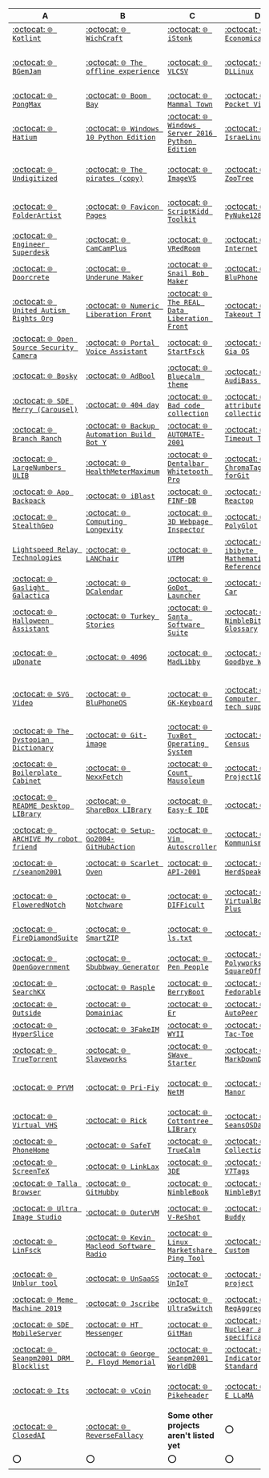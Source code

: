 | A | B | C | D | E | F |
|---|---|---|---|---|---|
| [:octocat: `🌐️ Kotlint`](https://github.com/seanpm2001/Kotlint/) | [:octocat: `🌐️ WichCraft`](https://github.com/seanpm2001/WichCraft/) | [:octocat: `🌐️ iStonk`](https://github.com/seanpm2001/iStonk/) | [:octocat: `🌐️ Economica`](https://github.com/seanpm2001/Economica/) | [:octocat: `🌐️ Egg Org`](https://github.com/seanpm2001/Egg_Org/) | [:octocat: `🌐️ OpenTowers`](https://github.com/seanpm2001/OpenTowers/) |
| [:octocat: `🌐️ BGemJam`](https://github.com/seanpm2001/BGemJam/) | [:octocat: `🌐️ The offline experience`](https://github.com/seanpm2001/The-Offline-Experience/) | [:octocat: `🌐️ VLCSV`](https://github.com/seanpm2001/VLCSV/) | [:octocat: `🌐️ DLLinux`](https://github.com/seanpm2001/DLLinux/) | [:octocat: `🌐️ Kornhub`](https://github.com/seanpm2001/Kornhub/) | [:octocat: `🌐️ Hyper realistic farm simulator`](https://github.com/seanpm2001/Hyper-realistic-farm-simulator/) |
| [:octocat: `🌐️ PongMax`](https://github.com/seanpm2001/PongMax/) | [:octocat: `🌐️ Boom Bay`](https://github.com/seanpm2001/Boom-Bay/) | [:octocat: `🌐️ Mammal Town`](https://github.com/seanpm2001/Mammal_Town/) | [:octocat: `🌐️ Pocket Village`](https://github.com/seanpm2001/Pocket-village/) | [:octocat: `🌐️ Snowcraft`](https://github.com/seanpm2001/Snowcraft/) | [:octocat: `🌐️ Green Star OS`](https://github.com/seanpm2001/Green-Star-OS/) |
| [:octocat: `🌐️ Hatium`](https://github.com/seanpm2001/Hatium/) | [:octocat: `🌐️ Windows 10 Python Edition`](https://github.com/seanpm2001/Windows_10_Python_Edition/) | [:octocat: `🌐️ Windows Server 2016 Python Edition`](https://github.com/seanpm2001/Windows_server_2016_Python_Edition/) | [:octocat: `🌐️ IsraeLinux`](https://github.com/seanpm2001/IsraeLinux/) | [:octocat: `🌐️ BitChecker`](https://github.com/seanpm2001/BitChecker/) | [:octocat: `🌐️ Phoneticut`](https://github.com/seanpm2001/Phoneticut/) |
| [:octocat: `🌐️ Undigitized`](https://github.com/seanpm2001/Undigitized/) | [:octocat: `🌐️ The pirates (copy)`](https://github.com/seanpm2001/The-Pirates-Copy/) | [:octocat: `🌐️ ImageVS`](https://github.com/seanpm2001/ImageVS/) | [:octocat: `🌐️ ZooTree`](https://github.com/seanpm2001/ZooTree/) | [:octocat: `🌐️ Zombie Life Re-Re-animated`](https://github.com/seanpm2001/Zombie-Life-Re-animated/) | [:octocat: `🌐️ Motor Universe: Open Factory`](https://github.com/seanpm2001/Motor-Universe-Open-Factory/) |
| [:octocat: `🌐️ FolderArtist`](https://github.com/seanpm2001/FolderArtist/) | [:octocat: `🌐️ Favicon Pages`](https://github.com/seanpm2001/Favicon-Pages/) | [:octocat: `🌐️ ScriptKidd Toolkit`](https://github.com/seanpm2001/ScriptKidd_ToolKit/) | [:octocat: `🌐️ PyNuke128`](https://github.com/seanpm2001/PyNuke128/) | [:octocat: `🌐️ Touch Pets Dogs 2 Rewritten`](https://github.com/seanpm2001/TouchPetsDogs2Rewritten/) | [:octocat: `🌐️ Tap Pet Hotel Open`](https://github.com/seanpm2001/https://github.com/seanpm2001/TapPetHotelOpen/) |
| [:octocat: `🌐️ Engineer Superdesk`](https://github.com/seanpm2001/Engineer_Superdesk/) | [:octocat: `🌐️ CamCamPlus`](https://github.com/seanpm2001/CamCamPlus/) | [:octocat: `🌐️ VRedRoom`](https://github.com/seanpm2001/VRedRoom/) | [:octocat: `🌐️ 9x Internet`](https://github.com/seanpm2001/9x-Internet/) | [:octocat: `🌐️ SimZonns`](https://github.com/seanpm2001/SimZonns/) | [:octocat: `🌐️ Code Distancing`](https://github.com/seanpm2001/Code-distancing/) |
| [:octocat: `🌐️ Doorcrete`](https://github.com/seanpm2001/Doorcrete/) | [:octocat: `🌐️ Underune Maker`](https://github.com/seanpm2001/Underune_Maker/) | [:octocat: `🌐️ Snail Bob Maker`](https://github.com/seanpm2001/Snail-bob-maker/) | [:octocat: `🌐️ BluPhone`](https://github.com/seanpm2001/BluPhone/) | [:octocat: `🌐️ Blue Dentures`](https://github.com/seanpm2001/Blue_Dentures/) | [:octocat: `🌐️ UltraSwitch`](https://github.com/seanpm2001/UltraSwitch/) |
| [:octocat: `🌐️ United Autism Rights Org`](https://github.com/seanpm2001/UnitedAutismRights_Org/) | [:octocat: `🌐️ Numeric Liberation Front`](https://github.com/seanpm2001/Numeric-Liberation-Front/) | [:octocat: `🌐️ The REAL Data Liberation Front`](https://github.com/seanpm2001/The-REAL-Data-Liberation-Front/) | [:octocat: `🌐️ Takeout Tuesdays`](https://github.com/seanpm2001/Takeout_Tuesdays/) | [:octocat: `🌐️ Frogmania`](https://github.com/seanpm2001/Frog-Mania/) | [:octocat: `🌐️ RailRAM Train Collection`](https://github.com/seanpm2001/RailRAM-Train-Collection/) |
| [:octocat: `🌐️ Open Source Security Camera`](https://github.com/seanpm2001/Open-source-security-camera/) | [:octocat: `🌐️ Portal Voice Assistant`](https://github.com/seanpm2001/Portal-Voice-Assistant/) | [:octocat: `🌐️ StartFsck`](https://github.com/seanpm2001/StartFsck/) | [:octocat: `🌐️ Nost Gia OS`](https://github.com/seanpm2001/Nost_Gia_OS/) | [:octocat: `🌐️ Nostalgii`](https://github.com/seanpm2001/Nostalgii/) | [:octocat: `🌐️ YKDefender`](https://github.com/seanpm2001/YKDefenderVM/) |
| [:octocat: `🌐️ Bosky`](https://github.com/seanpm2001/Bosky/) | [:octocat: `🌐️ AdBool`](https://github.com/seanpm2001/AdBool/) | [:octocat: `🌐️ Bluecalm theme`](https://github.com/seanpm2001/BlueCalm_Theme/) | [:octocat: `🌐️ AudiBass Manager`](https://github.com/seanpm2001/AudiBass_Manager/) | [:octocat: `🌐️ Keyoff`](https://github.com/seanpm2001/Keyoff/) | [:octocat: `🌐️ iCandy`](https://github.com/seanpm2001/iCandy/) |
| [:octocat: `🌐️ SDE Merry (Carousel)`](https://github.com/seanpm2001/SDE_Merry/) | [:octocat: `🌐️ 404 day`](https://github.com/seanpm2001/404Day/) | [:octocat: `🌐️ Bad code collection`](https://github.com/seanpm2001/Bad-Code-Collection/) | [:octocat: `🌐️ Git attributes collection`](https://github.com/seanpm2001/GitAttributes-Collection/) | [:octocat: `🌐️ RecursionBot`](https://github.com/seanpm2001/RecursionBot/) | [:octocat: `🌐️ SociaShame`](https://github.com/seanpm2001/SociaShame/) |
| [:octocat: `🌐️ Branch Ranch`](https://github.com/seanpm2001/Branch-Ranch/) | [:octocat: `🌐️ Backup Automation Build Bot Y`](https://github.com/seanpm2001/Backup-Automation-Build-Bot-Y/) | [:octocat: `🌐️ AUTOMATE-2001`](https://github.com/seanpm2001/AUTOMATE-2001/) | [:octocat: `🌐️ Timeout Toolkit`](https://github.com/seanpm2001/TimeoutToolkit/) | [:octocat: `🌐️ Desklocker`](https://github.com/seanpm2001/DeskLocker/) | [:octocat: `🌐️ Year of the Linux Desktop`](https://github.com/seanpm2001/Year-of-the-Linux-desktop/) |
| [:octocat: `🌐️ LargeNumbers ULIB`](https://github.com/seanpm2001/LargeNumber_ULIB/) | [:octocat: `🌐️ HealthMeterMaximum`](https://github.com/seanpm2001/HealthMeterMaximum/) | [:octocat: `🌐️ Dentalbar Whitetooth Pro`](https://github.com/seanpm2001/DentalBar_WhiteTooth_Pro/) | [:octocat: `🌐️ ChromaTags forGit`](https://github.com/seanpm2001/ChromaTags_ForGit/) | [:octocat: `🌐️ Advanced Eye Chart`](https://github.com/seanpm2001/Advanced_Eye_Chart/) | [:octocat: `🌐️ UI Tour Guide`](https://github.com/seanpm2001/UI_Tour_Guide/) |
| [:octocat: `🌐️ App Backpack`](https://github.com/seanpm2001/App-backpack/) | [:octocat: `🌐️ iBlast`](https://github.com/seanpm2001/iBlast/) | [:octocat: `🌐️ FINF-DB`](https://github.com/seanpm2001/FINF-DB/) | [:octocat: `🌐️ Reactop`](https://github.com/seanpm2001/Reactop/) | [:octocat: `🌐️ LapLight`](https://github.com/seanpm2001/LapLight/) | [:octocat: `🌐️ WakeNote`](https://github.com/seanpm2001/WakeNote/) |
| [:octocat: `🌐️ StealthGeo`](https://github.com/seanpm2001/StealthGeo_Font/) | [:octocat: `🌐️ Computing Longevity`](https://github.com/seanpm2001/Computing-Longevity/) | [:octocat: `🌐️ 3D Webpage Inspector`](https://github.com/seanpm2001/3D-WebPage-Inspector/) | [:octocat: `🌐️ PolyGlot`](https://github.com/seanpm2001/PolyGlot/) | [:octocat: `🌐️ DeciCube`](https://github.com/seanpm2001/DeciCube/) | [:octocat: `🌐️ OVPVMO site`](https://github.com/seanpm2001/OVPVMO-site/) |
| [`Lightspeed Relay Technologies`](https://github.com/seanpm2001/LightSpeedRelayTechnology_Info/) | [:octocat: `🌐️ LANChair`](https://github.com/seanpm2001/LANChair/) | [:octocat: `🌐️ UTPM`](https://github.com/seanpm2001/UTPM/) | [:octocat: `🌐️ -ibibyte Mathematical Reference`](https://github.com/seanpm2001/-ibibyte_Mathematical_Reference/) | [:octocat: `🌐️ GratyBot`](https://github.com/seanpm2001/GratyBot/) | [:octocat: `🌐️ BASH.sh`](https://github.com/seanpm2001/BASH.sh/) |
| [:octocat: `🌐️ Gaslight Galactica`](https://github.com/seanpm2001/Gaslight-Galactica/) | [:octocat: `🌐️ DCalendar`](https://github.com/seanpm2001/DCalendar/) | [:octocat: `🌐️ GoDot Launcher`](https://github.com/seanpm2001/GoDot_Launcher/) | [:octocat: `🌐️ GNU Car`](https://github.com/seanpm2001/GNU_Car/) | [:octocat: `🌐️ GeniBlock`](https://github.com/seanpm2001/GeniBlock/) | [:octocat: `🌐️ FreeGenie`](https://github.com/seanpm2001/FreeGenie/) |
| [:octocat: `🌐️ Halloween Assistant`](https://github.com/seanpm2001/Halloween-Assistant/) | [:octocat: `🌐️ Turkey Stories`](https://github.com/seanpm2001/Turkey-Stories/) | [:octocat: `🌐️ Santa Software Suite`](https://github.com/seanpm2001/Santa_Software_Suite_Core/) | [:octocat: `🌐️ NimbleBit Glossary`](https://github.com/seanpm2001/NimbleBit-Glossary/) | [:octocat: `🌐️ Ratiyo`](https://github.com/seanpm2001/Ratiyo/) | [:octocat: `🌐️ Profa or Antifa`](https://github.com/seanpm2001/Profa_Or_Antifa/) |
| [:octocat: `🌐️ uDonate`](https://github.com/seanpm2001/uDonate/) | [:octocat: `🌐️ 4096`](https://github.com/seanpm2001/4096/) | [:octocat: `🌐️ MadLibby`](https://github.com/seanpm2001/MadLibby/) | [:octocat: `🌐️ Goodbye World`](https://github.com/seanpm2001/Goodbye-World/) | [:octocat: `🌐️ Dronemap`](https://github.com/seanpm2001/DroneMap/) | [:octocat: `🌐️ Password Generator Ultimate`](https://github.com/seanpm2001/Password_Generator_Ultimate/) |
| [:octocat: `🌐️ SVG Video`](https://github.com/seanpm2001/SVG_Video/) | [:octocat: `🌐️ BluPhoneOS`](https://github.com/seanpm2001/BluPhoneOS/) | [:octocat: `🌐️ GK-Keyboard`](https://github.com/seanpm2001/GK-Keyboard/) | [:octocat: `🌐️ Computer cursor tech support`](https://github.com/seanpm2001/Computer-cursor-tech-support/) | [:octocat: `🌐️ Self Replicating Machine Research`](https://github.com/seanpm2001/Self-replicating-machine-research/) | [:octocat: `🌐️ Snapshot Version Control System`](https://github.com/seanpm2001/Snapshot-version-control-system/) |
| [:octocat: `🌐️ The Dystopian Dictionary`](https://github.com/seanpm2001/The-Dystopian-Dictionary/) | [:octocat: `🌐️ Git-image`](https://github.com/seanpm2001/Git-image/) | [:octocat: `🌐️ TuxBot Operating System`](https://github.com/seanpm2001/TuxBot-OperatingSystem/) | [:octocat: `🌐️ OS Census`](https://github.com/seanpm2001/OS_Census/) | [:octocat: `🌐️ Senior Design`](https://github.com/seanpm2001/Senior_Design/) | [:octocat: `🌐️ IGNORE file`](https://github.com/seanpm2001/IGNORE_File/) |
| [:octocat: `🌐️ Boilerplate Cabinet`](https://github.com/seanpm2001/Boilerplate-cabinet/) | [:octocat: `🌐️ NexxFetch`](https://github.com/seanpm2001/NexxFetch/) | [:octocat: `🌐️ Count Mausoleum`](https://github.com/seanpm2001/CountMausoleum/) | [:octocat: `🌐️ Project1001`](https://github.com/seanpm2001/Project_1001/) | [:octocat: `🌐️ Fortran fortress`](https://github.com/seanpm2001/Fortran-fortress/) | [:octocat: `🌐️ Input Police`](https://github.com/seanpm2001/Input-police/) |
| [:octocat: `🌐️ README Desktop LIBrary`](https://github.com/seanpm2001/README-Desktop-LIBrary/) | [:octocat: `🌐️ ShareBox LIBrary`](https://github.com/seanpm2001/ShareBoxLIBrary/) | [:octocat: `🌐️ Easy-E IDE`](https://github.com/seanpm2001/Easy-E-IDE/) | [:octocat: `🌐️ Zag`](https://github.com/seanpm2001/Zag/) | [:octocat: `🌐️ The Bandwidth Band`](https://github.com/seanpm2001/The_Bandwidth_Band/) | [:octocat: `🌐️ Camera Privacy Specification`](https://github.com/seanpm2001/Camera-privacy-specification/) |
| [:octocat: `🌐️ ARCHIVE My robot friend`](https://github.com/seanpm2001/ARCHIVE_My-Robot-Friend/) | [:octocat: `🌐️ Setup-Go2004-GitHubAction`](https://github.com/seanpm2001/Setup-Go2004-GitHubAction/) | [:octocat: `🌐️ Vim Autoscroller`](https://github.com/seanpm2001/Vim-Autoscroller/) | [:octocat: `🌐️ Kommunism`](https://github.com/seanpm2001/Kommunism/) | [:octocat: `🌐️ SlideXMagic`](https://github.com/seanpm2001/SlideXMagic/) | [:octocat: `🌐️ AcroSlideX LIBrary`](https://github.com/seanpm2001/AcroSlideXLIBrary/) |
| [:octocat: `🌐️ r/seanpm2001`](https://github.com/seanpm2001/r-seanpm2001/) | [:octocat: `🌐️ Scarlet Oven`](https://github.com/seanpm2001/Scarlet-Oven/) | [:octocat: `🌐️ API-2001`](https://github.com/seanpm2001/API-2001/) | [:octocat: `🌐️ HerdSpeak`](https://github.com/seanpm2001/HerdSpeak/) | [:octocat: `🌐️ The Graeyt Macro`](https://github.com/seanpm2001/The-Graeyt-Macro/) | [:octocat: `🌐️ MalNotch`](https://github.com/seanpm2001/MalNotch/) |
| [:octocat: `🌐️ FloweredNotch`](https://github.com/seanpm2001/FloweredNotch/) | [:octocat: `🌐️ Notchware`](https://github.com/seanpm2001/Notchware/) | [:octocat: `🌐️ DIFFicult`](https://github.com/seanpm2001/DIFFicult/) | [:octocat: `🌐️ VirtualBox Plus Plus`](https://github.com/seanpm2001/VirtualBox_PlusPlus/) | [:octocat: `🌐️ Firefox Version Number Fix`](https://github.com/seanpm2001/Firefox-version-number-fix/) | [:octocat: `🌐️ TclTorture`](https://github.com/seanpm2001/TclTorture/) |
| [:octocat: `🌐️ FireDiamondSuite`](https://github.com/seanpm2001/FireDiamondSuite/) | [:octocat: `🌐️ SmartZIP`](https://github.com/seanpm2001/SmartZIP/) | [:octocat: `🌐️ ls.txt`](https://github.com/seanpm2001/ls.txt/) | [:octocat: `🌐️ CMilk`](https://github.com/seanpm2001/CMilk/) | [:octocat: `🌐️ Java the Hutt`](https://github.com/seanpm2001/Java_The_Hutt/) | [:octocat: `🌐️ AZWS Encryption`](https://github.com/seanpm2001/AZWS_Encryption/) |
| [:octocat: `🌐️ OpenGovernment`](https://github.com/seanpm2001/OpenGov/) | [:octocat: `🌐️ Sbubbway Generator`](https://github.com/seanpm2001/Sbubbway-generator/) | [:octocat: `🌐️ Pen People`](https://github.com/seanpm2001/Pen-People/) | [:octocat: `🌐️ Polyworks SquareOff`](https://github.com/seanpm2001/Polyworks-SquareOff/) | [:octocat: `🌐️ Petland`](https://github.com/seanpm2001/PetLand-Software/) | [:octocat: `🌐️ Oh Hi Markdown`](https://github.com/seanpm2001/Oh_Hi_MarkDown/) |
| [:octocat: `🌐️ SearchKX`](https://github.com/seanpm2001/SearchKX/) | [:octocat: `🌐️ Rasple`](https://github.com/seanpm2001/Rasple/) | [:octocat: `🌐️ BerryBoot`](https://github.com/seanpm2001/BerryBoot/) | [:octocat: `🌐️ Fedorable`](https://github.com/seanpm2001/Fedorable/) | [:octocat: `🌐️ iWill`](https://github.com/seanpm2001/iWill/) | [:octocat: `🌐️ OpenPassport`](https://github.com/seanpm2001/OpenPassport/) |
| [:octocat: `🌐️ Outside`](https://github.com/seanpm2001/Outside/) | [:octocat: `🌐️ Domainiac`](https://github.com/seanpm2001/Domainiac/) | [:octocat: `🌐️ Er`](https://github.com/seanpm2001/Er/) | [:octocat: `🌐️ AutoPeer`](https://github.com/seanpm2001/AutoPeer/) | [:octocat: `🌐️ WarmWelcome`](https://github.com/seanpm2001/WarmWelcome/) | [:octocat: `🌐️ Sugar Shop`](https://github.com/seanpm2001/Sugar_Shop/)  |
| [:octocat: `🌐️ HyperSlice`](https://github.com/seanpm2001/HyperSlice/) | [:octocat: `🌐️ 3FakeIM`](https://github.com/seanpm2001/3FakeIM/) | [:octocat: `🌐️ WYII`](https://github.com/seanpm2001/WYII/) | [:octocat: `🌐️ Twit-Tac-Toe`](https://github.com/seanpm2001/Twit-Tac-Toe/) | [:octocat: `🌐️ Mockerfile`](https://github.com/seanpm2001/Mockerfile/) | [:octocat: `🌐️ Techlaration`](https://github.com/seanpm2001/Techlaration/) |
| [:octocat: `🌐️ TrueTorrent`](https://github.com/seanpm2001/TrueTorrent/) | [:octocat: `🌐️ Slaveworks`](https://github.com/seanpm2001/SlaveWorks/) | [:octocat: `🌐️ SWave Starter`](https://github.com/seanpm2001/SWave_Starter/) | [:octocat: `🌐️ MarkDownDownDown`](https://github.com/seanpm2001/MarkDownDownDown/) | [:octocat: `🌐️ KeyStroke`](https://github.com/seanpm2001/KeyStroke/) | [:octocat: `🌐️ Perl Harbor`](https://github.com/seanpm2001/Perl_Harbor/) |
| [:octocat: `🌐️ PYVM`](https://github.com/seanpm2001/PYVM/) | [:octocat: `🌐️ Pri-Fiy`](https://github.com/seanpm2001/Pri-Fiy/) | [:octocat: `🌐️ NetM`](https://github.com/seanpm2001/NetM/) | [:octocat: `🌐️ VOI Manor`](https://github.com/seanpm2001/VOI-Manor/) | [:octocat: `🌐️ Stock Elevator LIBrary`](https://github.com/seanpm2001/Stock-Elevator-LIBrary/) | [:octocat: `🌐️ ChargeFX`](https://github.com/seanpm2001/ChargeFX/) |
| [:octocat: `🌐️ Virtual VHS`](https://github.com/seanpm2001/Virtual-VHS/) | [:octocat: `🌐️ Rick`](https://github.com/seanpm2001/Rick/) | [:octocat: `🌐️ Cottontree LIBrary`](https://github.com/seanpm2001/CottonTree-LIBrary/) | [:octocat: `🌐️ SeansOSData`](https://github.com/seanpm2001/SeansOSData/) | [:octocat: `🌐️ Mobile Potions`](https://github.com/seanpm2001/Mobile_Potions/) | [:octocat: `🌐️ MicroMiniwave`](https://github.com/seanpm2001/-microMiniwave/) |
| [:octocat: `🌐️ PhoneHome`](https://github.com/seanpm2001/PhoneHome/) | [:octocat: `🌐️ SafeT`](https://github.com/seanpm2001/SafeT/) | [:octocat: `🌐️ TrueCalm`](https://github.com/seanpm2001/TrueCalm/) | [:octocat: `🌐️ Team8 Collection`](https://github.com/seanpm2001/Team8_Collection/) | [:octocat: `🌐️ CrossCompatXU`](https://github.com/seanpm2001/CrossCompatXU/) | [:octocat: `🌐️ CH3-c-K`](https://github.com/seanpm2001/CH3-c-K/) |
| [:octocat: `🌐️ ScreenTeX`](https://github.com/seanpm2001/ScreenTeX/) | [:octocat: `🌐️ LinkLax`](https://github.com/seanpm2001/LinkLax/) | [:octocat: `🌐️ 3DE`](https://github.com/seanpm2001/3DE/) | [:octocat: `🌐️ V7Tags`](https://github.com/seanpm2001/V7Tags/) | [:octocat: `🌐️ SourceBase`](https://github.com/seanpm2001/SourceBase/) | [:octocat: `🌐️ Browsniffica`](https://github.com/seanpm2001/Browsniffica/) |
| [:octocat: `🌐️ Talla Browser`](https://github.com/seanpm2001/Talla-Browser/) | [:octocat: `🌐️ GitHubby`](https://github.com/seanpm2001/GitHubby/) | [:octocat: `🌐️ NimbleBook`](https://github.com/seanpm2001/NimbleBook/) | [:octocat: `🌐️ NimbleByte`](https://github.com/seanpm2001/NimbleByte/) | [:octocat: `🌐️ TrueEEG`](https://github.com/seanpm2001/TrueEEG/) | [:octocat: `🌐️ UShortcut Pro`](https://github.com/seanpm2001/UShortcut_Pro/) |
| [:octocat: `🌐️ Ultra Image Studio`](https://github.com/seanpm2001/Ultra-Image-Studio/) | [:octocat: `🌐️ OuterVM`](https://github.com/seanpm2001/OuterVM/) | [:octocat: `🌐️ V-ReShot`](https://github.com/seanpm2001/V_ReShot/) | [:octocat: `🌐️ DOS-Buddy`](https://github.com/seanpm2001/DOS-Buddy/) | [:octocat: `🌐️ VirtualHome`](https://github.com/seanpm2001/VirtualHome/) | [:octocat: `🌐️ FBI Roleplay Simulator`](https://github.com/seanpm2001/FBI_RoleplaySimulator/) |
| [:octocat: `🌐️ LinFsck`](https://github.com/seanpm2001/LinFsck/) | [:octocat: `🌐️ Kevin Macleod Software Radio`](https://github.com/seanpm2001/Kevin-MacLeod_SoftwareRadioLIBrary/) | [:octocat: `🌐️ Linux Marketshare Ping Tool`](https://github.com/seanpm2001/Linux-Marketshare-Ping-Tool/) | [:octocat: `🌐️ PVZ Custom`](https://github.com/seanpm2001/PVZ_Custom/) | [:octocat: `🌐️ IE6 flavored markdown`](https://github.com/seanpm2001/Internet-Explorer6-Flavored-Markdown/) | [:octocat: `🌐️ Cyborg System Monitor`](https://github.com/seanpm2001/Cyborg-System-Monitor/) |
| [:octocat: `🌐️ Unblur tool`](https://github.com/seanpm2001/Unblur-tool/) | [:octocat: `🌐️ UnSaaSS`](https://github.com/seanpm2001/UnSaaSS/) | [:octocat: `🌐️ UnIoT`](https://github.com/seanpm2001/UnIoT/) | [:octocat: `🌐️ 2001 project`](https://github.com/seanpm2001/2001-Project/) | [:octocat: `🌐️ Chaccaron Maccaron type`](https://github.com/seanpm2001/ChaccaronMaccaronType/) | [:octocat: `🌐️ Public Media Gallery`](https://github.com/seanpm2001/Public-Media-Gallery/) |
| [:octocat: `🌐️ Meme Machine 2019`](https://github.com/seanpm2001/MemeMachine-2019/) | [:octocat: `🌐️ Jscribe`](https://github.com/seanpm2001/JScribe/) | [:octocat: `🌐️ UltraSwitch`](https://github.com/seanpm2001/UltraSwitch/) | [:octocat: `🌐️ RegAggregate`](https://github.com/seanpm2001/RegAggregate/) | [:octocat: `🌐️ SafeWINE`](https://github.com/seanpm2001/SafeWINE/) | [:octocat: `🌐️ WinWalla`](https://github.com/seanpm2001/WinWalla/) |
| [:octocat: `🌐️ SDE MobileServer`](https://github.com/seanpm2001/SDE_MobileServer/) | [:octocat: `🌐️ HT Messenger`](https://github.com/seanpm2001/HT-Messenger/) | [:octocat: `🌐️ GitMan`](https://github.com/seanpm2001/GitMan/) | [:octocat: `🌐️ Nuclear ad bombs specification`](https://github.com/seanpm2001/Nuclear-Ad-Bombs-Specification/) | [:octocat: `🌐️ Delerium`](https://github.com/seanpm2001/Delerium/) | [:octocat: `🌐️ B3`](https://github.com/seanpm2001/B3/) |
| [:octocat: `🌐️ Seanpm2001 DRM Blocklist`](https://github.com/seanpm2001/Seanpm2001-DRM-Blocklist/) | [:octocat: `🌐️ George P. Floyd Memorial`](https://github.com/seanpm2001/George-P-Floyd-Memorial/) | [:octocat: `🌐️ Seanpm2001 WorldDB`](https://github.com/seanpm2001/Seanpm2001-WorldDB/) | [:octocat: `🌐️ Tone Indicator Standard`](https://github.com/seanpm2001/Tone-Indicator-Standard/) | [:octocat: `🌐️ GitHex`](https://github.com/seanpm2001/GitHex/) |  [:octocat: `🌐️ World Census Project`](https://github.com/seanpm2001/World-Census-Project/) |
| [:octocat: `🌐️ Its`](https://github.com/seanpm2001/Its/) | [:octocat: `🌐️ vCoin`](https://github.com/seanpm2001/vCoin/) | [:octocat: `🌐️ Pikeheader`](https://github.com/seanpm2001/Pikeheader/) | [:octocat: `🌐️ DALL-E LLaMA`](https://github.com/seanpm2001/DALL-E_LLaMA/) | [:octocat: `🌐️ Open Media Rating System (OMRS)`](https://github.com/seanpm2001/Open-Media-Rating-System/) | [:octocat: `🌐️ Monty.py`](https://github.com/seanpm2001/Monty.py/) |
| [:octocat: `🌐️ ClosedAI`](https://github.com/seanpm2001/ClosedAI/) | [:octocat: `🌐️ ReverseFallacy`](https://github.com/seanpm2001/ReverseFallacy/) | **Some other projects aren't listed yet**  | ⭕️ | ⭕️ | ⭕️ |
| ⭕️ | ⭕️ | ⭕️ | ⭕️ | ⭕️ | ⭕️ |
